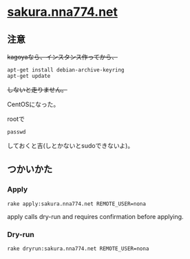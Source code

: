 # [sakura.nna774.net](http://sakura.nna774.net/)

## 注意

~~kagoyaなら、インスタンス作ってから、~~

```
apt-get install debian-archive-keyring
apt-get update
```

~~しないと走りません。~~

CentOSになった。

rootで

```
passwd
```

しておくと吉(しとかないとsudoできないよ)。

## つかいかた

### Apply

```
rake apply:sakura.nna774.net REMOTE_USER=nona
```

apply calls dry-run and requires confirmation before applying.

### Dry-run

```
rake dryrun:sakura.nna774.net REMOTE_USER=nona
```

